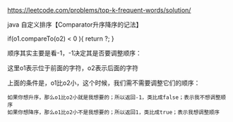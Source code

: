 https://leetcode.com/problems/top-k-frequent-words/solution/


java 自定义排序【Comparator升序降序的记法】


if(o1.compareTo(o2) < 0 ){
    return ?;
}

顺序其实主要是看-1，-1决定其是否要调整顺序：

这里o1表示位于前面的字符，o2表示后面的字符 

上面的条件是，o1比o2小，这个时候，我们需不需要调整它们的顺序：

```
如果你想升序，那么o1比o2小就是我想要的；所以返回-1，类比成false；表示我不想调整顺序
如果你想降序，那么o1比o2小不是我想要的；所以返回1，类比成true；表示我想调整顺序
```